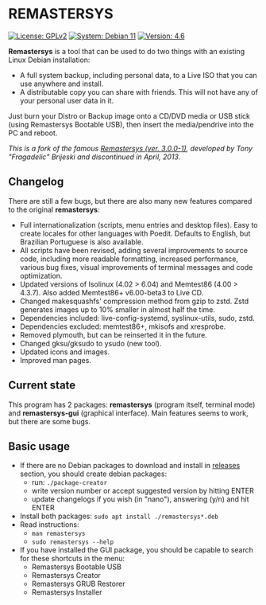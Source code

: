# REMASTERSYS

<a href="https://github.com/nerun/remastersys/blob/master/LICENSE" target="_blank"><img alt="License: GPLv2" src="https://img.shields.io/badge/License-GPLv2-blue" /></a> <a href="https://www.debian.org/" target="_blank"><img alt="System: Debian 11" src="https://img.shields.io/badge/System-Debian%2011-blue" /></a> <a href="https://github.com/nerun/remastersys/releases" target="_blank"><img alt="Version: 4.6" src="https://img.shields.io/badge/Version-4.6%20beta-brightgreen" /></a>

**Remastersys** is a tool that can be used to do two things with an existing Linux Debian installation:

* A full system backup, including personal data, to a Live ISO that you can use anywhere and install.
* A distributable copy you can share with friends. This will not have any of your personal user data in it.

Just burn your Distro or Backup image onto a CD/DVD media or USB stick (using Remastersys Bootable USB), then insert the media/pendrive into the PC and reboot.

*This is a fork of the famous [Remastersys (ver. 3.0.0-1)](https://web.archive.org/web/20130423105647/http://www.remastersys.com/), developed by Tony "Fragadelic" Brijeski and discontinued in April, 2013.*

## Changelog

There are still a few bugs, but there are also many new features compared to the original **remastersys**:

* Full internationalization (scripts, menu entries and desktop files). Easy to create locales for other languages with Poedit. Defaults to English, but Brazilian Portuguese is also available.
* All scripts have been revised, adding several improvements to source code, including more readable formatting, increased performance, various bug fixes, visual improvements of terminal messages and code optimization.
* Updated versions of Isolinux (4.02 > 6.04) and Memtest86 (4.00 > 4.3.7). Also added Memtest86+ v6.00-beta3 to Live CD.
* Changed makesquashfs' compression method from gzip to zstd. Zstd generates images up to 10% smaller in almost half the time.
* Dependencies included: live-config-systemd, syslinux-utils, sudo, zstd.
* Dependencies excluded: memtest86+, mkisofs and xresprobe.
* Removed plymouth, but can be reinserted it in the future.
* Changed gksu/gksudo to ysudo (new tool).
* Updated icons and images.
* Improved man pages.

## Current state

This program has 2 packages: **remastersys** (program itself, terminal mode) and **remastersys-gui** (graphical interface). Main features seems to work, but there are some bugs.

## Basic usage
* If there are no Debian packages to download and install in [releases](https://github.com/nerun/remastersys/releases) section, you should create debian packages:
  * run: `./package-creator`
  * write version number or accept suggested version by hitting ENTER
  * update changelogs if you wish (in "nano"), answering (y/n) and hit ENTER
* Install both packages: `sudo apt install ./remastersys*.deb`
* Read instructions:
  * `man remastersys`
  * `sudo remastersys --help`
* If you have installed the GUI package, you should be capable to search for these shortcuts in the menu:
  * Remastersys Bootable USB
  * Remastersys Creator
  * Remastersys GRUB Restorer
  * Remastersys Installer
